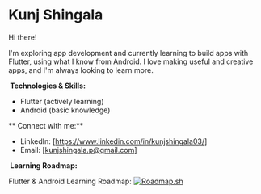 # Kunj Shingala

Hi there! 

I'm exploring app development and currently learning to build apps with Flutter, using what I know from Android. I love making useful and creative apps, and I'm always looking to learn more.

**️ Technologies & Skills:**

- Flutter (actively learning)
- Android (basic knowledge)

** Connect with me:**

- LinkedIn: [https://www.linkedin.com/in/kunjshingala03/]
- Email: [kunjshingala.p@gmail.com]



**️ Learning Roadmap:**

Flutter & Android Learning Roadmap: [![Roadmap.sh](https://api.roadmap.sh/v1-badge/tall/6459d8dff3d9ecfa51d82f3b?variant=dark)](https://roadmap.sh)
